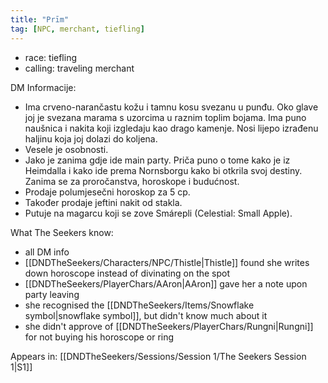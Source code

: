 ```yaml
---
title: "Prīm"
tag: [NPC, merchant, tiefling]
---
```


- race: tiefling
- calling: traveling merchant

DM Informacije:
- Ima crveno-narančastu kožu i tamnu kosu svezanu u punđu. Oko glave joj je svezana marama s uzorcima u raznim toplim bojama. Ima puno naušnica i nakita koji izgledaju kao drago kamenje. Nosi lijepo izrađenu haljinu koja joj dolazi do koljena.
- Vesele je osobnosti.
- Jako je zanima gdje ide main party. Priča puno o tome kako je iz Heimdalla i kako ide prema Nornsborgu kako bi otkrila svoj destiny. Zanima se za proročanstva, horoskope i budućnost.
- Prodaje polumjesečni horoskop za 5 cp.
- Također prodaje jeftini nakit od stakla.
- Putuje na magarcu koji se zove Smárepli (Celestial: Small Apple).

What The Seekers know: 
- all DM info
- [[DNDTheSeekers/Characters/NPC/Thistle|Thistle]] found she writes down horoscope instead of divinating on the spot
- [[DNDTheSeekers/PlayerChars/AAron|AAron]] gave her a note upon party leaving
- she recognised the [[DNDTheSeekers/Items/Snowflake symbol|snowflake symbol]], but didn't know much about it
- she didn't approve of [[DNDTheSeekers/PlayerChars/Rungni|Rungni]] for not buying his horoscope or ring

Appears in: [[DNDTheSeekers/Sessions/Session 1/The Seekers Session 1|S1]]